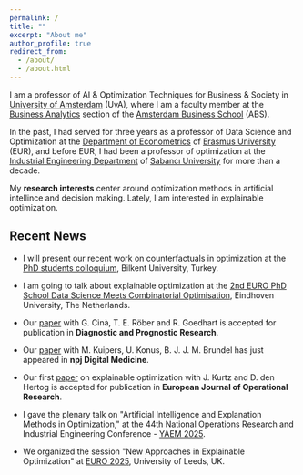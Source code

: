 ```yaml
---
permalink: /
title: ""
excerpt: "About me"
author_profile: true
redirect_from: 
  - /about/
  - /about.html
---
```


I am a professor of AI & Optimization Techniques for Business & Society in [University of Amsterdam](https://www.uva.nl/en) (UvA), where I am a faculty member at the [Business Analytics](https://abs.uva.nl/content/sections/business-analytics/business-analytics.html) section of the [Amsterdam Business School](https://abs.uva.nl/) (ABS). 

In the past, I had served for three years as a professor of Data Science and Optimization at the [Department of Econometrics](https://www.eur.nl/en/ese/department-econometrics) of [Erasmus University](https://www.eur.nl/) (EUR), and before EUR, I had been a professor of optimization at the [Industrial Engineering Department](https://ie.sabanciuniv.edu/) of [Sabancı University](https://www.sabanciuniv.edu/) for more than a decade.

My **research interests** center around optimization methods in artificial intellince and decision making. Lately, I am interested in explainable optimization.

Recent News
------

- I will present our recent work on counterfactuals in optimization at the [PhD students colloquium](https://sites.google.com/view/yaemdoktorarencilerikolokyumu/kolokyum?authuser=0), Bilkent University, Turkey.

- I am going to talk about explainable optimization at the [2nd EURO PhD School Data Science Meets Combinatorial Optimisation](https://sites.google.com/view/phd-school-dso-2025/symposium), Eindhoven University, The Netherlands.

- Our [paper](https://arxiv.org/abs/2206.15363) with G. Cinà, T. E. Röber and R. Goedhart is accepted for publication in **Diagnostic and Prognostic Research**.

- Our [paper]((https://doi.org/10.1038/s41746-025-01854-1)) with M. Kuipers, U. Konus, B. J. J. M. Brundel has just appeared in **npj Digital Medicine**. 

- Our first [paper](https://doi.org/10.1016/j.ejor.2025.06.016) on explainable optimization with J. Kurtz and D. den Hertog is accepted for publication in **European Journal of Operational Research**.

- I gave the plenary talk on "Artificial Intelligence and Explanation Methods in Optimization," at the 44th National Operations Research and Industrial Engineering Conference - [YAEM 2025](https://www.yaem2025.org/).

- We organized the session "New Approaches in Explainable Optimization" at [EURO 2025](https://euro2025leeds.uk/), University of Leeds, UK.